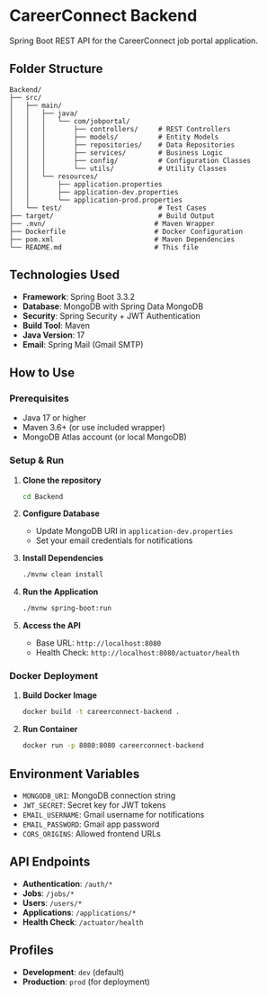 # CareerConnect Backend

Spring Boot REST API for the CareerConnect job portal application.

## Folder Structure

```
Backend/
├── src/
│   ├── main/
│   │   ├── java/
│   │   │   └── com/jobportal/
│   │   │       ├── controllers/     # REST Controllers
│   │   │       ├── models/          # Entity Models
│   │   │       ├── repositories/    # Data Repositories
│   │   │       ├── services/        # Business Logic
│   │   │       ├── config/          # Configuration Classes
│   │   │       └── utils/           # Utility Classes
│   │   └── resources/
│   │       ├── application.properties
│   │       ├── application-dev.properties
│   │       └── application-prod.properties
│   └── test/                        # Test Cases
├── target/                          # Build Output
├── .mvn/                           # Maven Wrapper
├── Dockerfile                      # Docker Configuration
├── pom.xml                         # Maven Dependencies
└── README.md                       # This file
```

## Technologies Used

- **Framework**: Spring Boot 3.3.2
- **Database**: MongoDB with Spring Data MongoDB
- **Security**: Spring Security + JWT Authentication
- **Build Tool**: Maven
- **Java Version**: 17
- **Email**: Spring Mail (Gmail SMTP)

## How to Use

### Prerequisites
- Java 17 or higher
- Maven 3.6+ (or use included wrapper)
- MongoDB Atlas account (or local MongoDB)

### Setup & Run

1. **Clone the repository**
   ```bash
   cd Backend
   ```

2. **Configure Database**
   - Update MongoDB URI in `application-dev.properties`
   - Set your email credentials for notifications

3. **Install Dependencies**
   ```bash
   ./mvnw clean install
   ```

4. **Run the Application**
   ```bash
   ./mvnw spring-boot:run
   ```

5. **Access the API**
   - Base URL: `http://localhost:8080`
   - Health Check: `http://localhost:8080/actuator/health`

### Docker Deployment

1. **Build Docker Image**
   ```bash
   docker build -t careerconnect-backend .
   ```

2. **Run Container**
   ```bash
   docker run -p 8080:8080 careerconnect-backend
   ```

## Environment Variables

- `MONGODB_URI`: MongoDB connection string
- `JWT_SECRET`: Secret key for JWT tokens
- `EMAIL_USERNAME`: Gmail username for notifications
- `EMAIL_PASSWORD`: Gmail app password
- `CORS_ORIGINS`: Allowed frontend URLs

## API Endpoints

- **Authentication**: `/auth/*`
- **Jobs**: `/jobs/*`
- **Users**: `/users/*`
- **Applications**: `/applications/*`
- **Health Check**: `/actuator/health`

## Profiles

- **Development**: `dev` (default)
- **Production**: `prod` (for deployment)